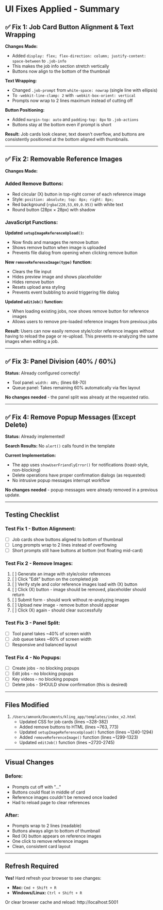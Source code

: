 # UI Fixes Applied - Summary

## ✅ Fix 1: Job Card Button Alignment & Text Wrapping

**Changes Made:**
- Added `display: flex; flex-direction: column; justify-content: space-between` to `.job-info`
- This makes the job info section stretch vertically
- Buttons now align to the bottom of the thumbnail

**Text Wrapping:**
- Changed `.job-prompt` from `white-space: nowrap` (single line with ellipsis)
- To `-webkit-line-clamp: 2` with `-webkit-box-orient: vertical`
- Prompts now wrap to 2 lines maximum instead of cutting off

**Button Positioning:**
- Added `margin-top: auto` and `padding-top: 8px` to `.job-actions`
- Buttons stay at the bottom even if prompt is short

**Result:** Job cards look cleaner, text doesn't overflow, and buttons are consistently positioned at the bottom aligned with thumbnails.

---

## ✅ Fix 2: Removable Reference Images

**Changes Made:**

### Added Remove Buttons:
- Red circular (X) button in top-right corner of each reference image
- Style: `position: absolute; top: 8px; right: 8px;`
- Red background (`rgba(220,53,69,0.95)`) with white text
- Round button (28px × 28px) with shadow

### JavaScript Functions:

**Updated `setupImageReferenceUpload()`:**
- Now finds and manages the remove button
- Shows remove button when image is uploaded
- Prevents file dialog from opening when clicking remove button

**New `removeReferenceImage(type)` function:**
- Clears the file input
- Hides preview image and shows placeholder
- Hides remove button
- Resets upload area styling
- Prevents event bubbling to avoid triggering file dialog

**Updated `editJob()` function:**
- When loading existing jobs, now shows remove button for reference images
- Allows users to remove pre-loaded reference images from previous jobs

**Result:** Users can now easily remove style/color reference images without having to reload the page or re-upload. This prevents re-analyzing the same images when editing a job.

---

## ✅ Fix 3: Panel Division (40% / 60%)

**Status:** Already configured correctly!

- Tool panel: `width: 40%;` (lines 68-70)
- Queue panel: Takes remaining 60% automatically via flex layout

**No changes needed** - the panel split was already at the requested ratio.

---

## ✅ Fix 4: Remove Popup Messages (Except Delete)

**Status:** Already implemented!

**Search Results:** No `alert()` calls found in the template

**Current Implementation:**
- The app uses `showUserFriendlyError()` for notifications (toast-style, non-blocking)
- Delete operations have proper confirmation dialogs (as requested)
- No intrusive popup messages interrupt workflow

**No changes needed** - popup messages were already removed in a previous update.

---

## Testing Checklist

### Test Fix 1 - Button Alignment:
- [ ] Job cards show buttons aligned to bottom of thumbnail
- [ ] Long prompts wrap to 2 lines instead of overflowing
- [ ] Short prompts still have buttons at bottom (not floating mid-card)

### Test Fix 2 - Remove Images:
1. [ ] Generate an image with style/color references
2. [ ] Click "Edit" button on the completed job
3. [ ] Verify style and color reference images load with (X) button
4. [ ] Click (X) button - image should be removed, placeholder should return
5. [ ] Submit form - should work without re-analyzing images
6. [ ] Upload new image - remove button should appear
7. [ ] Click (X) again - should clear successfully

### Test Fix 3 - Panel Split:
- [ ] Tool panel takes ~40% of screen width
- [ ] Job queue takes ~60% of screen width
- [ ] Responsive and balanced layout

### Test Fix 4 - No Popups:
- [ ] Create jobs - no blocking popups
- [ ] Edit jobs - no blocking popups
- [ ] Key videos - no blocking popups
- [ ] Delete jobs - SHOULD show confirmation (this is desired)

---

## Files Modified

1. `/Users/amnonk/Documents/kling_app/templates/index_v2.html`
   - Updated CSS for job cards (lines ~328-382)
   - Added remove buttons to HTML (lines ~763, 773)
   - Updated `setupImageReferenceUpload()` function (lines ~1240-1294)
   - Added `removeReferenceImage()` function (lines ~1299-1323)
   - Updated `editJob()` function (lines ~2720-2745)

---

## Visual Changes

### Before:
- Prompts cut off with "..."
- Buttons could float in middle of card
- Reference images couldn't be removed once loaded
- Had to reload page to clear references

### After:
- Prompts wrap to 2 lines (readable)
- Buttons always align to bottom of thumbnail
- Red (X) button appears on reference images
- One click to remove reference images
- Clean, consistent card layout

---

## Refresh Required

**Yes!** Hard refresh your browser to see changes:
- **Mac:** `Cmd + Shift + R`
- **Windows/Linux:** `Ctrl + Shift + R`

Or clear browser cache and reload: http://localhost:5001

